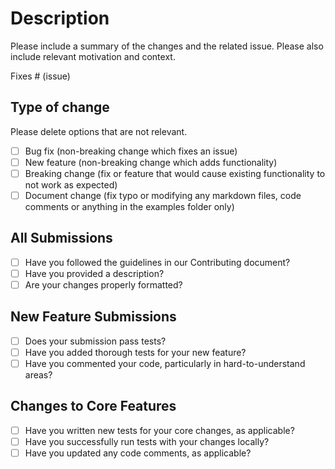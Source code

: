 # Description

Please include a summary of the changes and the related issue. Please also include relevant motivation and context.

Fixes # (issue)

## Type of change

Please delete options that are not relevant.

- [ ] Bug fix (non-breaking change which fixes an issue)
- [ ] New feature (non-breaking change which adds functionality)
- [ ] Breaking change (fix or feature that would cause existing functionality to not work as expected)
- [ ] Document change (fix typo or modifying any markdown files, code comments or anything in the examples folder only)

## All Submissions

- [ ] Have you followed the guidelines in our Contributing document?
- [ ] Have you provided a description?
- [ ] Are your changes properly formatted?

## New Feature Submissions

- [ ] Does your submission pass tests?
- [ ] Have you added thorough tests for your new feature?
- [ ] Have you commented your code, particularly in hard-to-understand areas?

## Changes to Core Features

- [ ] Have you written new tests for your core changes, as applicable?
- [ ] Have you successfully run tests with your changes locally?
- [ ] Have you updated any code comments, as applicable?
